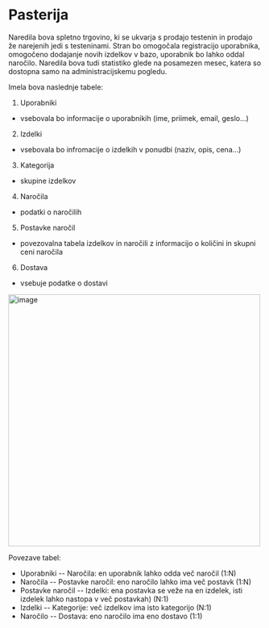 # Pasterija

Naredila bova spletno trgovino, ki se ukvarja s prodajo testenin in prodajo že narejenih jedi s testeninami. Stran bo omogočala registracijo uporabnika, omogočeno dodajanje novih izdelkov v bazo, uporabnik bo lahko oddal naročilo. Naredila bova tudi statistiko glede na posamezen mesec, katera so dostopna samo na administracijskemu pogledu.

Imela bova naslednje tabele:

1. Uporabniki
 - vsebovala bo informacije o uporabnikih (ime, priimek, email, geslo...)

2. Izdelki
 - vsebovala bo infromacije o izdelkih v ponudbi (naziv, opis, cena...)

3. Kategorija
 - skupine izdelkov

4. Naročila
 - podatki o naročilih

5. Postavke naročil
 - povezovalna tabela izdelkov in naročili z informacijo o količini in skupni ceni naročila

6. Dostava
 - vsebuje podatke o dostavi

<img width="500" height="500" alt="image" src="https://github.com/user-attachments/assets/ca7513e9-b1d4-40ab-839f-33c6be6e24a8" />

Povezave tabel:
<ul>
  <li>Uporabniki -- Naročila: en uporabnik lahko odda več naročil (1:N)</li>
  <li>Naročila -- Postavke naročil: eno naročilo lahko ima več postavk (1:N)</li>
  <li>Postavke naročil -- Izdelki: ena postavka se veže na en izdelek, isti izdelek lahko nastopa v več postavkah) (N:1)</li>
 <li>Izdelki -- Kategorije: več izdelkov ima isto kategorijo (N:1)</li>
 <li>Naročilo -- Dostava: eno naročilo ima eno dostavo (1:1)</li>
</ul>

